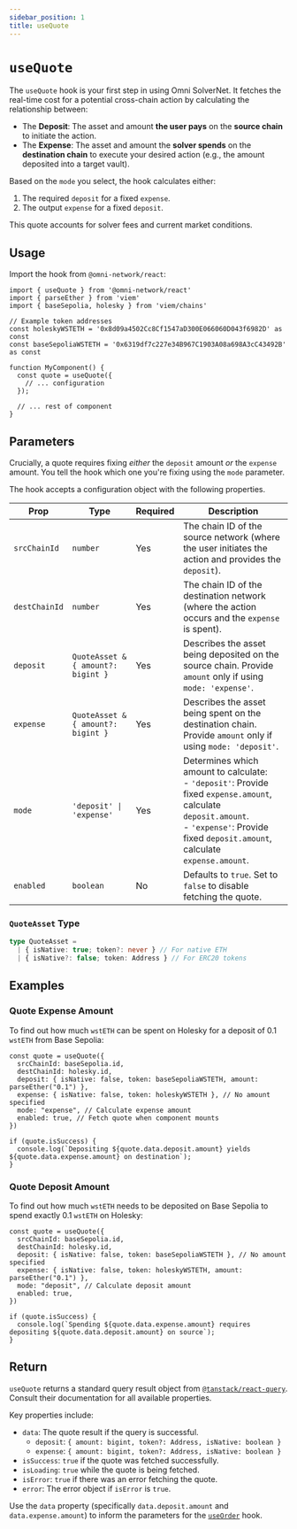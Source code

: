 ```yaml
---
sidebar_position: 1
title: useQuote
---
```


# `useQuote`

The `useQuote` hook is your first step in using Omni SolverNet. It fetches the real-time cost for a potential cross-chain action by calculating the relationship between:

*   The **Deposit**: The asset and amount **the user pays** on the **source chain** to initiate the action.
*   The **Expense**: The asset and amount the **solver spends** on the **destination chain** to execute your desired action (e.g., the amount deposited into a target vault).

Based on the `mode` you select, the hook calculates either:

1.  The required `deposit` for a fixed `expense`.
2.  The output `expense` for a fixed `deposit`.

This quote accounts for solver fees and current market conditions.

## Usage

Import the hook from `@omni-network/react`:

```tsx
import { useQuote } from '@omni-network/react'
import { parseEther } from 'viem'
import { baseSepolia, holesky } from 'viem/chains'

// Example token addresses
const holeskyWSTETH = '0x8d09a4502Cc8Cf1547aD300E066060D043f6982D' as const
const baseSepoliaWSTETH = '0x6319df7c227e34B967C1903A08a698A3cC43492B' as const

function MyComponent() {
  const quote = useQuote({
    // ... configuration
  });

  // ... rest of component
}
```

## Parameters

Crucially, a quote requires fixing *either* the `deposit` amount *or* the `expense` amount. You tell the hook which one you're fixing using the `mode` parameter.

The hook accepts a configuration object with the following properties.

| Prop          | Type                                   | Required | Description                                                                                                                                |
| ------------- | -------------------------------------- | -------- | ------------------------------------------------------------------------------------------------------------------------------------------ |
| `srcChainId`  | `number`                               | Yes      | The chain ID of the source network (where the user initiates the action and provides the `deposit`).                                       |
| `destChainId` | `number`                               | Yes      | The chain ID of the destination network (where the action occurs and the `expense` is spent).                                               |
| `deposit`     | `QuoteAsset & { amount?: bigint }`     | Yes      | Describes the asset being deposited on the source chain. Provide `amount` only if using `mode: 'expense'`.                                     |
| `expense`     | `QuoteAsset & { amount?: bigint }`     | Yes      | Describes the asset being spent on the destination chain. Provide `amount` only if using `mode: 'deposit'`.                                     |
| `mode`        | `'deposit' \| 'expense'`                | Yes      | Determines which amount to calculate: <br/>- `'deposit'`: Provide fixed `expense.amount`, calculate `deposit.amount`. <br/>- `'expense'`: Provide fixed `deposit.amount`, calculate `expense.amount`. |
| `enabled`     | `boolean`                              | No       | Defaults to `true`. Set to `false` to disable fetching the quote.                                                                          |

### `QuoteAsset` Type

```typescript
type QuoteAsset =
  | { isNative: true; token?: never } // For native ETH
  | { isNative?: false; token: Address } // For ERC20 tokens
```

## Examples

### Quote Expense Amount

To find out how much `wstETH` can be spent on Holesky for a deposit of 0.1 `wstETH` from Base Sepolia:

```tsx
const quote = useQuote({
  srcChainId: baseSepolia.id,
  destChainId: holesky.id,
  deposit: { isNative: false, token: baseSepoliaWSTETH, amount: parseEther("0.1") },
  expense: { isNative: false, token: holeskyWSTETH }, // No amount specified
  mode: "expense", // Calculate expense amount
  enabled: true, // Fetch quote when component mounts
})

if (quote.isSuccess) {
  console.log(`Depositing ${quote.data.deposit.amount} yields ${quote.data.expense.amount} on destination`);
}
```

### Quote Deposit Amount

To find out how much `wstETH` needs to be deposited on Base Sepolia to spend exactly 0.1 `wstETH` on Holesky:

```tsx
const quote = useQuote({
  srcChainId: baseSepolia.id,
  destChainId: holesky.id,
  deposit: { isNative: false, token: baseSepoliaWSTETH }, // No amount specified
  expense: { isNative: false, token: holeskyWSTETH, amount: parseEther("0.1") },
  mode: "deposit", // Calculate deposit amount
  enabled: true,
})

if (quote.isSuccess) {
  console.log(`Spending ${quote.data.expense.amount} requires depositing ${quote.data.deposit.amount} on source`);
}
```

## Return

`useQuote` returns a standard query result object from [`@tanstack/react-query`](https://tanstack.com/query/latest/docs/react/reference/useQuery). Consult their documentation for all available properties.

Key properties include:

*   `data`: The quote result if the query is successful.
    *   `deposit`: `{ amount: bigint, token?: Address, isNative: boolean }`
    *   `expense`: `{ amount: bigint, token?: Address, isNative: boolean }`
*   `isSuccess`: `true` if the quote was fetched successfully.
*   `isLoading`: `true` while the quote is being fetched.
*   `isError`: `true` if there was an error fetching the quote.
*   `error`: The error object if `isError` is `true`.

Use the `data` property (specifically `data.deposit.amount` and `data.expense.amount`) to inform the parameters for the [`useOrder`](/sdk/hooks/useOrder.md) hook.
